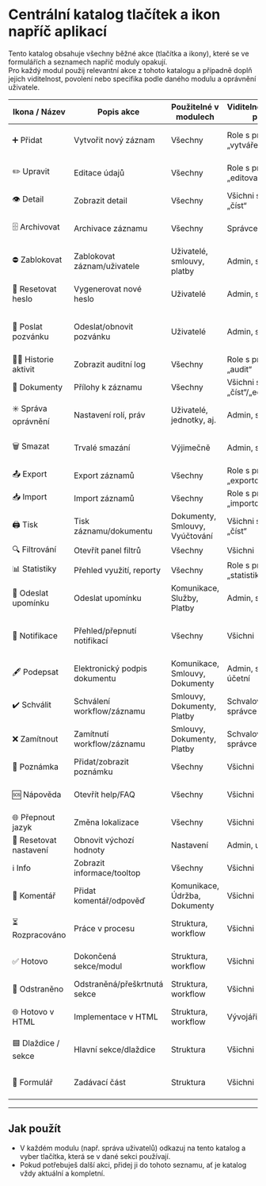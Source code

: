 # Centrální katalog tlačítek a ikon napříč aplikací

Tento katalog obsahuje všechny běžné akce (tlačítka a ikony), které se ve formulářích a seznamech napříč moduly opakují.  
Pro každý modul použij relevantní akce z tohoto katalogu a případně doplň jejich viditelnost, povolení nebo specifika podle daného modulu a oprávnění uživatele.

| Ikona / Název           | Popis akce                      | Použitelné v modulech         | Viditelné/aktivní pro        | Poznámka / Specifika                               |
|-------------------------|---------------------------------|-------------------------------|------------------------------|---------------------------------------------------|
| ➕ Přidat                | Vytvořit nový záznam            | Všechny                       | Role s právem „vytvářet“     | Kontextové (např. typ záznamu)                    |
| ✏️ Upravit              | Editace údajů                   | Všechny                       | Role s právem „editovat“     | Někde pouze pro určité stavy                      |
| 👁️ Detail               | Zobrazit detail                 | Všechny                       | Všichni s právem „číst“      |                                                   |
| 🗄️ Archivovat           | Archivace záznamu               | Všechny                       | Správce, admin               | Jen pokud není aktivní vazba                      |
| ⛔ Zablokovat            | Zablokovat záznam/uživatele     | Uživatelé, smlouvy, platby    | Admin, správce               | Stav se změní na „blokováno“                      |
| 🔁 Resetovat heslo       | Vygenerovat nové heslo          | Uživatelé                     | Admin, správce               | Jen pokud není účet archivován                    |
| 📨 Poslat pozvánku       | Odeslat/obnovit pozvánku        | Uživatelé                     | Admin, správce               | Stav „pozváno“ nebo „neaktivní“                   |
| 🧑‍💻 Historie aktivit    | Zobrazit auditní log            | Všechny                       | Role s právem „audit“        |                                                   |
| 📑 Dokumenty             | Přílohy k záznamu               | Všechny                       | Všichni s právem „číst“/„edit“|                                                   |
| ✳️ Správa oprávnění      | Nastavení rolí, práv            | Uživatelé, jednotky, aj.      | Admin, správce               | Kontextové (uživatel, jednotka)                   |
| 🗑️ Smazat                | Trvalé smazání                  | Výjimečně                     | Admin, správce               | Jen bez návazností, historie                      |
| 📤 Export                | Export záznamů                  | Všechny                       | Role s právem „exportovat“   | CSV, XLSX, PDF                                    |
| 📥 Import                | Import záznamů                  | Všechny                       | Role s právem „importovat“   | CSV, XLSX                                         |
| 🖨️ Tisk                  | Tisk záznamu/dokumentu          | Dokumenty, Smlouvy, Vyúčtování| Všichni s právem „číst“      |                                                   |
| 🔍 Filtrování            | Otevřít panel filtrů            | Všechny                       | Všichni                      |                                                   |
| 📊 Statistiky            | Přehled využití, reporty        | Všechny                       | Role s právem „statistiky“   |                                                   |
| 📨 Odeslat upomínku      | Odeslat upomínku                | Komunikace, Služby, Platby    | Admin, správce               |                                                   |
| 🔔 Notifikace            | Přehled/přepnutí notifikací     | Všechny                       | Všichni                      | Nastavení notifikací, náhled doručení             |
| 🖋️ Podepsat              | Elektronický podpis dokumentu   | Komunikace, Smlouvy, Dokumenty| Admin, správce, účetní       | BankID, Signer, jiné                              |
| ✔️ Schválit              | Schválení workflow/záznamu      | Smlouvy, Dokumenty, Platby    | Schvalovatelé, správce       |                                                   |
| ❌ Zamítnout             | Zamítnutí workflow/záznamu      | Smlouvy, Dokumenty, Platby    | Schvalovatelé, správce       |                                                   |
| 📝 Poznámka              | Přidat/zobrazit poznámku        | Všechny                       | Všichni                      | Kontextová poznámka                               |
| 🆘 Nápověda              | Otevřít help/FAQ                | Všechny                       | Všichni                      | Inline help, odkaz na dokumentaci                 |
| 🌐 Přepnout jazyk        | Změna lokalizace                | Všechny                       | Všichni                      | Výběr jazyka                                      |
| 🔄 Resetovat nastavení   | Obnovit výchozí hodnoty         | Nastavení                     | Admin, uživatel              |                                                    |
| ℹ️ Info                  | Zobrazit informace/tooltop      | Všechny                       | Všichni                      | Kontextové info                                   |
| 💬 Komentář              | Přidat komentář/odpověď         | Komunikace, Údržba, Dokumenty | Všichni                      | Diskuse u záznamu                                 |
| ⏳ Rozpracováno          | Práce v procesu                 | Struktura, workflow           | Všichni                      | Používá se ve struktuře modulů                    |
| ✅ Hotovo                | Dokončená sekce/modul           | Struktura, workflow           | Všichni                      | Používá se ve struktuře modulů                    |
| 🚫 Odstraněno            | Odstraněná/přeškrtnutá sekce    | Struktura, workflow           | Všichni                      | Přeškrtnutí řádku                                 |
| 🌐 Hotovo v HTML         | Implementace v HTML             | Struktura, workflow           | Vývojáři/testeři             | Používá se ve struktuře modulů                    |
| 🟦 Dlaždice / sekce      | Hlavní sekce/dlaždice           | Struktura                     | Všichni                      | Používá se ve strukturách                         |
| 📝 Formulář              | Zadávací část                   | Struktura                     | Všichni                      | Používá se ve strukturách                         |

---

## Jak použít

- V každém modulu (např. správa uživatelů) odkazuj na tento katalog a vyber tlačítka, která se v dané sekci používají.
- Pokud potřebuješ další akci, přidej ji do tohoto seznamu, ať je katalog vždy aktuální a kompletní.
